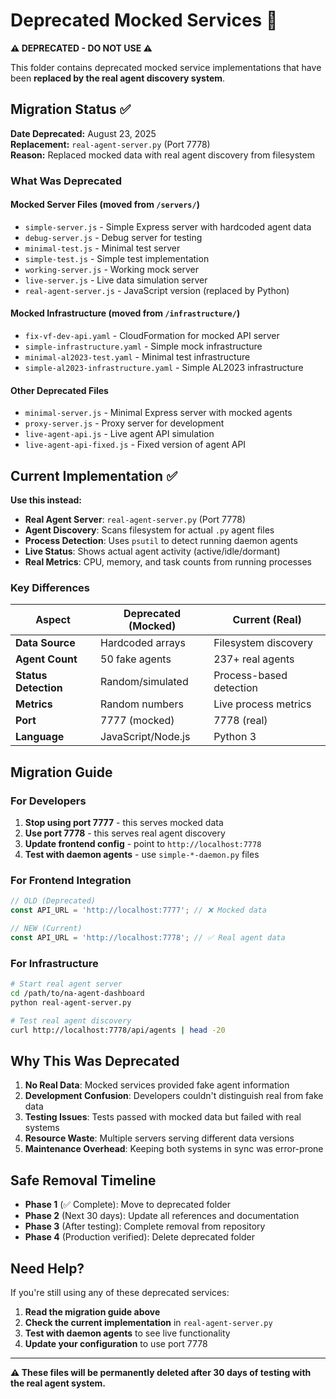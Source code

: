 # Deprecated Mocked Services 🚨

**⚠️ DEPRECATED - DO NOT USE ⚠️**

This folder contains deprecated mocked service implementations that have been **replaced by the real agent discovery system**.

## Migration Status ✅

**Date Deprecated:** August 23, 2025  
**Replacement:** `real-agent-server.py` (Port 7778)  
**Reason:** Replaced mocked data with real agent discovery from filesystem  

### What Was Deprecated

#### Mocked Server Files (moved from `/servers/`)
- `simple-server.js` - Simple Express server with hardcoded agent data
- `debug-server.js` - Debug server for testing  
- `minimal-test.js` - Minimal test server
- `simple-test.js` - Simple test implementation
- `working-server.js` - Working mock server
- `live-server.js` - Live data simulation server
- `real-agent-server.js` - JavaScript version (replaced by Python)

#### Mocked Infrastructure (moved from `/infrastructure/`)
- `fix-vf-dev-api.yaml` - CloudFormation for mocked API server
- `simple-infrastructure.yaml` - Simple mock infrastructure
- `minimal-al2023-test.yaml` - Minimal test infrastructure
- `simple-al2023-infrastructure.yaml` - Simple AL2023 infrastructure

#### Other Deprecated Files
- `minimal-server.js` - Minimal Express server with mocked agents
- `proxy-server.js` - Proxy server for development
- `live-agent-api.js` - Live agent API simulation
- `live-agent-api-fixed.js` - Fixed version of agent API

## Current Implementation ✅

**Use this instead:**
- **Real Agent Server**: `real-agent-server.py` (Port 7778)
- **Agent Discovery**: Scans filesystem for actual `.py` agent files
- **Process Detection**: Uses `psutil` to detect running daemon agents
- **Live Status**: Shows actual agent activity (active/idle/dormant)
- **Real Metrics**: CPU, memory, and task counts from running processes

### Key Differences

| Aspect | Deprecated (Mocked) | Current (Real) |
|--------|-------------------|----------------|
| **Data Source** | Hardcoded arrays | Filesystem discovery |
| **Agent Count** | 50 fake agents | 237+ real agents |
| **Status Detection** | Random/simulated | Process-based detection |
| **Metrics** | Random numbers | Live process metrics |
| **Port** | 7777 (mocked) | 7778 (real) |
| **Language** | JavaScript/Node.js | Python 3 |

## Migration Guide

### For Developers
1. **Stop using port 7777** - this serves mocked data
2. **Use port 7778** - this serves real agent discovery
3. **Update frontend config** - point to `http://localhost:7778`
4. **Test with daemon agents** - use `simple-*-daemon.py` files

### For Frontend Integration
```javascript
// OLD (Deprecated)
const API_URL = 'http://localhost:7777'; // ❌ Mocked data

// NEW (Current)
const API_URL = 'http://localhost:7778'; // ✅ Real agent data
```

### For Infrastructure
```bash
# Start real agent server
cd /path/to/na-agent-dashboard
python real-agent-server.py

# Test real agent discovery
curl http://localhost:7778/api/agents | head -20
```

## Why This Was Deprecated

1. **No Real Data**: Mocked services provided fake agent information
2. **Development Confusion**: Developers couldn't distinguish real from fake data
3. **Testing Issues**: Tests passed with mocked data but failed with real systems
4. **Resource Waste**: Multiple servers serving different data versions
5. **Maintenance Overhead**: Keeping both systems in sync was error-prone

## Safe Removal Timeline

- **Phase 1** (✅ Complete): Move to deprecated folder
- **Phase 2** (Next 30 days): Update all references and documentation  
- **Phase 3** (After testing): Complete removal from repository
- **Phase 4** (Production verified): Delete deprecated folder

## Need Help?

If you're still using any of these deprecated services:

1. **Read the migration guide above**
2. **Check the current implementation** in `real-agent-server.py`
3. **Test with daemon agents** to see live functionality
4. **Update your configuration** to use port 7778

---

**⚠️ These files will be permanently deleted after 30 days of testing with the real agent system.**